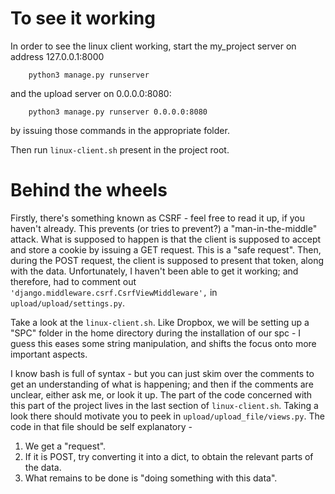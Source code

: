 # To see it working

In order to see the linux client working, start the my_project server on address 127.0.0.1:8000
```
    python3 manage.py runserver
```
and the upload server on 0.0.0.0:8080:
```
    python3 manage.py runserver 0.0.0.0:8080
```
by issuing those commands in the appropriate folder.



Then run `linux-client.sh` present in the project root.

# Behind the wheels

Firstly, there's something known as CSRF - feel free to read it up, if you haven't already. This prevents (or tries to prevent?) a "man-in-the-middle" attack. What is supposed to happen is that the client is supposed to accept and store a cookie by issuing a GET request. This is a "safe request". Then, during the POST request, the client is supposed to present that token, along with the data. Unfortunately, I haven't been able to get it working; and therefore, had to comment out `'django.middleware.csrf.CsrfViewMiddleware',` in `upload/upload/settings.py`.

Take a look at the `linux-client.sh`. Like Dropbox, we will be setting up a "SPC" folder in the home directory during the installation of our spc - I guess this eases some string manipulation, and shifts the focus onto more important aspects. 

I know bash is full of syntax - but you can just skim over the comments to get an understanding of what is happening; and then if the comments are unclear, either ask me, or look it up. The part of the code concerned with this part of the project lives in the last section of `linux-client.sh`. Taking a look there should motivate you to peek in `upload/upload_file/views.py`. The code in that file should be self explanatory - 

1. We get a "request".
2. If it is POST, try converting it into a dict, to obtain the relevant parts of the data.
3. What remains to be done is "doing something with this data".